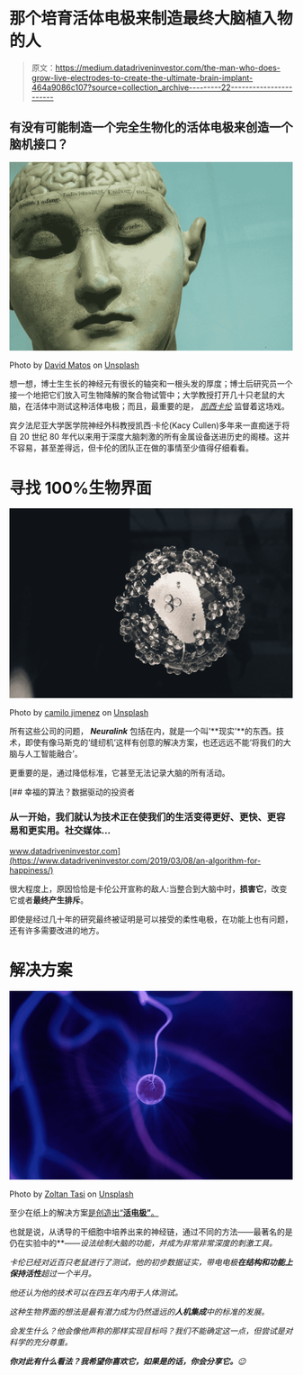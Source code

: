 # 那个培育活体电极来制造最终大脑植入物的人

> 原文：<https://medium.datadriveninvestor.com/the-man-who-does-grow-live-electrodes-to-create-the-ultimate-brain-implant-464a9086c107?source=collection_archive---------22----------------------->

## 有没有可能制造一个完全生物化的活体电极来创造一个脑机接口？

![](img/d4fa416350b2ca87969fccc33ab8f2aa.png)

Photo by [David Matos](https://unsplash.com/@davidmatos?utm_source=medium&utm_medium=referral) on [Unsplash](https://unsplash.com?utm_source=medium&utm_medium=referral)

想一想，博士生生长的神经元有很长的轴突和一根头发的厚度；博士后研究员一个接一个地把它们放入可生物降解的聚合物试管中；大学教授打开几十只老鼠的大脑，在活体中测试这种活体电极；而且，最重要的是， [*凯西卡伦*](https://www.med.upenn.edu/apps/faculty/index.php/g275/p8147231) 监督着这场戏。

宾夕法尼亚大学医学院神经外科教授凯西·卡伦(Kacy Cullen)多年来一直痴迷于将自 20 世纪 80 年代以来用于深度大脑刺激的所有金属设备送进历史的阁楼。这并不容易，甚至差得远，但卡伦的团队正在做的事情至少值得仔细看看。

# **寻找 100%生物界面**

![](img/c1c158f0b1c0b1b33a35b68b7d5f4568.png)

Photo by [camilo jimenez](https://unsplash.com/@coolmilo?utm_source=medium&utm_medium=referral) on [Unsplash](https://unsplash.com?utm_source=medium&utm_medium=referral)

所有这些公司的问题， ***Neuralink*** 包括在内，就是一个叫'**现实'**的东西。技术，即使有像马斯克的‘缝纫机’这样有创意的解决方案，也还远远不能‘将我们的大脑与人工智能融合’。

更重要的是，通过降低标准，它甚至无法记录大脑的所有活动。

[](https://www.datadriveninvestor.com/2019/03/08/an-algorithm-for-happiness/) [## 幸福的算法？数据驱动的投资者

### 从一开始，我们就认为技术正在使我们的生活变得更好、更快、更容易和更实用。社交媒体…

www.datadriveninvestor.com](https://www.datadriveninvestor.com/2019/03/08/an-algorithm-for-happiness/) 

很大程度上，原因恰恰是卡伦公开宣称的敌人:当整合到大脑中时，**损害它**，改变它或者**最终产生排斥**。

即使是经过几十年的研究最终被证明是可以接受的柔性电极，在功能上也有问题，还有许多需要改进的地方。

# 解决方案

![](img/07a160fb81546be52446271706024fb5.png)

Photo by [Zoltan Tasi](https://unsplash.com/@zoltantasi?utm_source=medium&utm_medium=referral) on [Unsplash](https://unsplash.com?utm_source=medium&utm_medium=referral)

至少在纸上的解决方案[是创造出“**活电极”**。](https://www.biorxiv.org/content/10.1101/333526v1)

也就是说，从诱导的干细胞中培养出来的神经链，通过不同的方法——最著名的是仍在实验中的**——*设法绘制大脑的功能，并成为非常非常深度的刺激工具。*

*卡伦已经对近百只老鼠进行了测试，他的初步数据证实，带电电极**在结构和功能上保持活性**超过一个半月。*

*他还认为他的技术可以在四五年内用于人体测试。*

*这种生物界面的想法是最有潜力成为仍然遥远的**人机集成**中的标准的发展。*

*会发生什么？他会像他声称的那样实现目标吗？我们不能确定这一点，但尝试是对科学的充分尊重。*

***你对此有什么看法？我希望你喜欢它，如果是的话，你会分享它。**😉*
